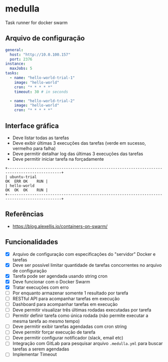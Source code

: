# medulla

Task runner for docker swarm

## Arquivo de configuração

```yml
general:
  host: "http://10.0.100.157"
  port: 2376
instance:
  maxJobs: 5
tasks:
  - name: "hello-world-trial-1"
    image: "hello-world"
    cron: "* * * * *"
    timeout: 30 # in seconds

  - name: "hello-world-trial-2"
    image: "hello-world"
    cron: "* * * * *"
```

## Interface gráfica

- Deve listar todas as tarefas
- Deve exibir últimas 3 execuções das tarefas (verde em sucesso, vermelho para falha)
- Deve permitir detalhar log das últimas 3 execuções das tarefas
- Deve permitir iniciar tarefa na forçadamente

```
+----------------------------------------------------------------------------------------------+
| ubuntu-trial                                                               OK  ERR OK    RUN |
| hello-world                                                                OK  OK  OK    RUN |
+----------------------------------------------------------------------------------------------+
```

## Referências

- https://blog.alexellis.io/containers-on-swarm/

## Funcionalidades

- [x] Arquivo de configuração com especificações do "servidor" Docker e tarefas
- [x] Deve ser possível limitar quantidade de tarefas concorrentes no arquivo de configuração
- [x] Tarefa pode ser agendada usando string cron
- [x] Deve funcionar com o Docker Swarm
- [x] Tratar execuções com erro
- [ ] Por enquanto armazenar somente 1 resultado por tarefa
- [ ] RESTful API para acompanhar tarefas em execução
- [ ] Dashboard para acompanhar tarefas em execução
- [ ] Deve permitir visualizar três últimas rodadas executadas por tarefa
- [ ] Permitir definir tarefa como única rodada (não permite executar a mesma tarefa ao mesmo tempo)
- [ ] Deve permitir exibir tarefas agendadas com cron string
- [ ] Deve permitir forçar execução de tarefa
- [ ] Deve permitir configurar notificador (slack, email etc)
- [ ] Integração com GitLab para pesquisar arquivo `.medulla.yml` para buscar tarefas a serem agendadas
- [ ] Implementar Timeout
